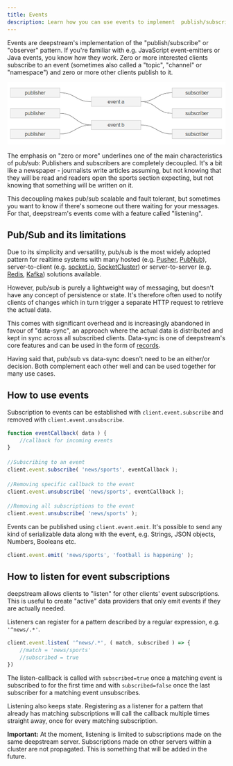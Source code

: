 ```yaml
---
title: Events
description: Learn how you can use events to implement  publish/subscribe and decouple your logic
---
```


Events are deepstream's implementation of the "publish/subscribe" or "observer" pattern. If you're familiar with e.g. JavaScript event-emitters or Java events, you know how they work. Zero or more interested clients subscribe to an event (sometimes also called a "topic", "channel" or "namespace") and zero or more other clients publish to it.

![Pub/Sub diagram](pubsub-diagram.png)

The emphasis on "zero or more" underlines one of the main characteristics of pub/sub: Publishers and subscribers are completely decoupled. It's a bit like a newspaper - journalists write articles assuming, but not knowing that they will be read and readers open the sports section expecting, but not knowing that something will be written on it.

This decoupling makes pub/sub scalable and fault tolerant, but sometimes you want to know if there's someone out there waiting for your messages. For that, deepstream's events come with a feature called "listening".

## Pub/Sub and its limitations
Due to its simplicity and versatility, pub/sub is the most widely adopted pattern for realtime systems with many hosted (e.g. [Pusher](https://pusher.com/), [PubNub](https://www.pubnub.com/)), server-to-client (e.g. [socket.io](http://socket.io/), [SocketCluster](http://socketcluster.io/#!/)) or server-to-server (e.g. [Redis](http://redis.io/topics/pubsub), [Kafka](http://kafka.apache.org/)) solutions available.

However, pub/sub is purely a lightweight way of messaging, but doesn't have any concept of persistence or state. It's therefore often used to notify clients of changes which in turn trigger a separate HTTP request to retrieve the actual data.

This comes with significant overhead and is increasingly abandoned in favour of "data-sync", an approach where the actual data is distributed and kept in sync across all subscribed clients. Data-sync is one of deepstream's core features and can be used in the form of [records](./datasync-records).

Having said that, pub/sub vs data-sync doesn't need to be an either/or decision. Both complement each other well and can be used together for many use cases.

## How to use events

Subscription to events can be established with `client.event.subscribe` and removed with `client.event.unsubscribe`.

```javascript
function eventCallback( data ) {
	//callback for incoming events
}

//Subscribing to an event
client.event.subscribe( 'news/sports', eventCallback );

//Removing specific callback to the event
client.event.unsubscribe( 'news/sports', eventCallback );

//Removing all subscriptions to the event
client.event.unsubscribe( 'news/sports' );
```

Events can be published using `client.event.emit`. It's possible to send any kind of serializable data along with the event, e.g. Strings, JSON objects, Numbers, Booleans etc.

```javascript
client.event.emit( 'news/sports', 'football is happening' );
```

## How to listen for event subscriptions
deepstream allows clients to "listen" for other clients' event subscriptions. This is useful to create "active" data providers that only emit events if they are actually needed.

Listeners can register for a pattern described by a regular expression, e.g. `'^news/.*'`.

```javascript
client.event.listen( '^news/.*', ( match, subscribed ) => {
    //match = 'news/sports'
    //subscribed = true
})
```

The listen-callback is called with `subscribed=true` once a matching event is subscribed to for the first time and with `subscribed=false` once the last subscriber for a matching event unsubscribes.

Listening also keeps state. Registering as a listener for a pattern that already has matching subscriptions will call the callback multiple times straight away, once for every matching subscription.

**Important:** At the moment, listening is limited to subscriptions made on the same deepstream server. Subscriptions made on other servers within a cluster are not propagated. This is something that will be added in the future.
